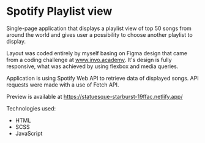 # Spotify Playlist view

Single-page application that displays a playlist view of top 50 songs from around the world and gives user a possibility to choose another playlist to display.

Layout was coded entirely by myself basing on Figma design that came from a coding challenge at www.invo.academy.
It's design is fully responsive, what was achieved by using flexbox and media queries.

Application is using Spotify Web API to retrieve data of displayed songs. API requests were made with a use of Fetch API.

Preview is available at https://statuesque-starburst-19ffac.netlify.app/

Technologies used:
- HTML
- SCSS
- JavaScript
